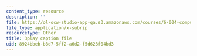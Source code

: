 ```yaml
---
content_type: resource
description: ''
file: https://ol-ocw-studio-app-qa.s3.amazonaws.com/courses/6-004-computation-structures-spring-2017/8924bbebb8d75ff2a6d2f5d623f04bd3_sd-ZVAw8qB0.vtt
file_type: application/x-subrip
resourcetype: Other
title: 3play caption file
uid: 8924bbeb-b8d7-5ff2-a6d2-f5d623f04bd3
---
```


